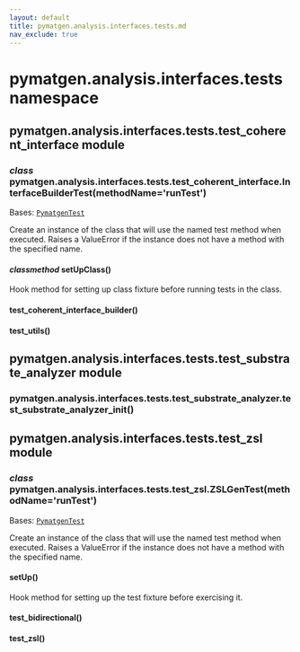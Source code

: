 ```yaml
---
layout: default
title: pymatgen.analysis.interfaces.tests.md
nav_exclude: true
---
```


# pymatgen.analysis.interfaces.tests namespace


## pymatgen.analysis.interfaces.tests.test_coherent_interface module


### _class_ pymatgen.analysis.interfaces.tests.test_coherent_interface.InterfaceBuilderTest(methodName='runTest')
Bases: [`PymatgenTest`](pymatgen.util.md#pymatgen.util.testing.PymatgenTest)

Create an instance of the class that will use the named test
method when executed. Raises a ValueError if the instance does
not have a method with the specified name.


#### _classmethod_ setUpClass()
Hook method for setting up class fixture before running tests in the class.


#### test_coherent_interface_builder()

#### test_utils()
## pymatgen.analysis.interfaces.tests.test_substrate_analyzer module


### pymatgen.analysis.interfaces.tests.test_substrate_analyzer.test_substrate_analyzer_init()
## pymatgen.analysis.interfaces.tests.test_zsl module


### _class_ pymatgen.analysis.interfaces.tests.test_zsl.ZSLGenTest(methodName='runTest')
Bases: [`PymatgenTest`](pymatgen.util.md#pymatgen.util.testing.PymatgenTest)

Create an instance of the class that will use the named test
method when executed. Raises a ValueError if the instance does
not have a method with the specified name.


#### setUp()
Hook method for setting up the test fixture before exercising it.


#### test_bidirectional()

#### test_zsl()
